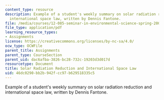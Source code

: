 ```yaml
---
content_type: resource
description: Example of a student's weekly summary on solar radiation reduction and
  international space law, written by Dennis Fantone.
file: /media/courses/12-085-seminar-in-environmental-science-spring-2008/46dc0290bb2b942fcc97b629518335c5_fontone_w8.pdf
file_type: application/pdf
learning_resource_types:
- Assignments
license: https://creativecommons.org/licenses/by-nc-sa/4.0/
ocw_type: OCWFile
parent_title: Assignments
parent_type: CourseSection
parent_uid: dac6afba-3826-bc28-732c-19203d3d017d
resourcetype: Document
title: Solar Radiation Reduction and International Space Law
uid: 46dc0290-bb2b-942f-cc97-b629518335c5
---
```

Example of a student's weekly summary on solar radiation reduction and international space law, written by Dennis Fantone.